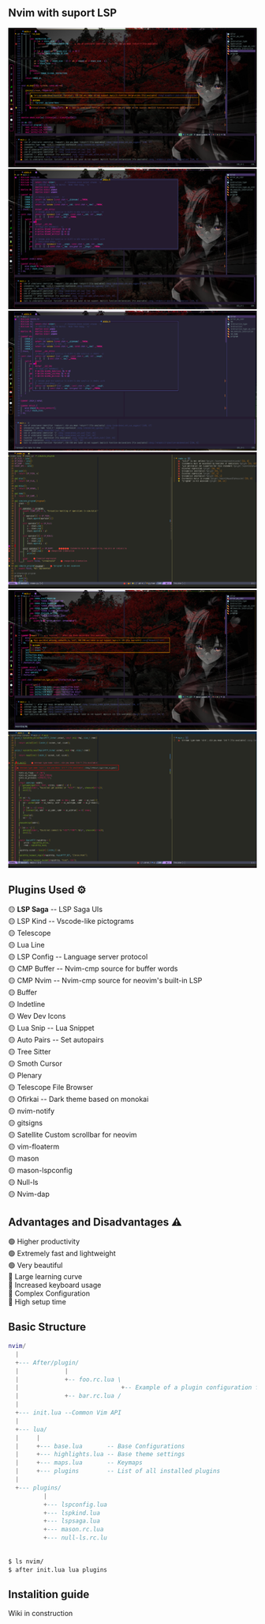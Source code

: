 ## Nvim with suport LSP
<!--<img src="images/main_3.jpg" alt="Main screen theme 4" height="520">-->
<img src="images/swappy-20230507_004226.png" alt="Main screen theme 4">
<img src="images/swappy-20230507_004207.png" alt="Main screen theme 4"">
<img src="images/swappy-20230507_004149.png" alt="Main screen theme 4"">
<img src="images/i3_screenshot_2023-04-16-21-29-57.png" alt="Main screen theme 4"">
<img src="images/swappy-20230507_002522.png" alt="Main screen theme 4"">
<img src="images/i3_screenshot_2023-04-16-22-13-13.png" alt="Main screen theme 4"">

## Plugins Used ⚙️
🟡 **LSP Saga** -- LSP Saga UIs<br>
🟡 LSP Kind -- Vscode-like pictograms<br>
🟡 Telescope<br>
🟡 Lua Line<br>
🟡 LSP Config -- Language server protocol<br>
🟡 CMP Buffer  -- Nvim-cmp source for buffer words<br>
🟡 CMP Nvim -- Nvim-cmp source for neovim's built-in LSP<br>
🟡 Buffer<br>
🟡 Indetline<br>
🟡 Wev Dev Icons<br>
🟡 Lua Snip -- Lua Snippet<br>
🟡 Auto Pairs -- Set autopairs<br>
🟡 Tree Sitter<br>
🟡 Smoth Cursor<br>
🟡 Plenary<br>
🟡 Telescope File Browser<br>
🟡 Ofirkai -- Dark theme based on monokai<br>
🟡 nvim-notify<br>
🟡 gitsigns<br>
🟡 Satellite Custom scrollbar for neovim<br>
🟡 vim-floaterm<br>
🟡 mason<br>
🟡 mason-lspconfig<br>
🟡 Null-ls<br>
🟡 Nvim-dap<br>

## Advantages and Disadvantages ⚠️
🟢 Higher productivity<br>
🟢 Extremely fast and lightweight<br>
🟢 Very beautiful<br>
🔴 Large learning curve<br>
🔴 Increased keyboard usage<br>
🔴 Complex Configuration<br>
🔴 High setup time<br>

## Basic Structure
```lua
nvim/
  |
  +--- After/plugin/
  |             |
  |             +-- foo.rc.lua \
  |                             +-- Example of a plugin configuration file
  |             +-- bar.rc.lua /
  |
  +--- init.lua --Common Vim API
  |
  +--- lua/
  |     |
  |     +--- base.lua       -- Base Configurations
  |     +--- highlights.lua -- Base theme settings
  |     +--- maps.lua       -- Keymaps
  |     +--- plugins        -- List of all installed plugins
  |
  +--- plugins/
          |
          +--- lspconfig.lua
          +--- lspkind.lua
          +--- lspsaga.lua
          +--- mason.rc.lua
          +--- null-ls.rc.lu
  
```
```sh
$ ls nvim/
$ after init.lua lua plugins
```

## Instalition guide
Wiki in construction
